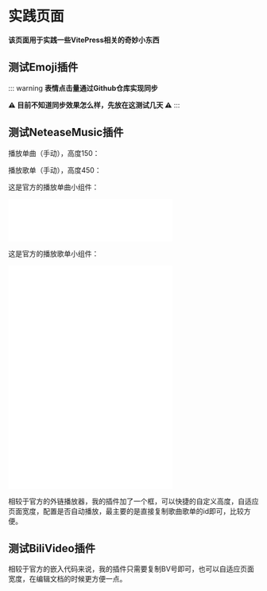 # 实践页面

**该页面用于实践一些VitePress相关的奇妙小东西**

## 测试Emoji插件

<Emoji />

::: warning
**表情点击量通过Github仓库实现同步**

**⚠️ 目前不知道同步效果怎么样，先放在这测试几天 ⚠️**
:::

## 测试NeteaseMusic插件

播放单曲（手动），高度150：
<NeteaseMusic id="1394601255" :auto="false" height="150"/>

播放歌单（手动），高度450：
<NeteaseMusic id="7999380017" type="0" :auto="false" height="450"/>

这是官方的播放单曲小组件：
<iframe frameborder="no" border="0" marginwidth="0" marginheight="0" width=330 height=86 src="//music.163.com/outchain/player?type=2&id=1394601255&auto=0&height=66"></iframe>

这是官方的播放歌单小组件：
<iframe frameborder="no" border="0" marginwidth="0" marginheight="0" width=330 height=450 src="//music.163.com/outchain/player?type=0&id=7999380017&auto=0&height=430"></iframe>

相较于官方的外链播放器，我的插件加了一个框，可以快捷的自定义高度，自适应页面宽度，配置是否自动播放，最主要的是直接复制歌曲歌单的id即可，比较方便。

## 测试BiliVideo插件

<BiliVideo bvid=" https://www.bilibili.com/video/BV16g411u7V2/?share_source=copy_web&vd_source=8c81e21b0ed380fd14142549f249565b" />

相较于官方的嵌入代码来说，我的插件只需要复制BV号即可，也可以自适应页面宽度，在编辑文档的时候更方便一点。